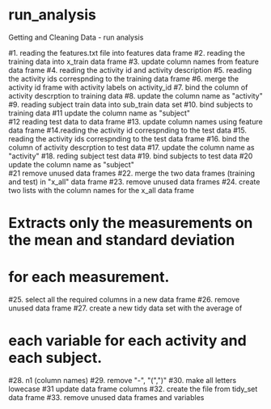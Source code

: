 run_analysis
============

Getting and Cleaning Data - run analysis

#1. reading the features.txt file into features data frame
#2. reading the training data into x_train data frame
#3. update column names from feature data frame
#4. reading the activity id and activity description
#5. reading the activity ids correspnding to the training data frame
#6. merge the activity id frame with activity labels on activity_id 
#7. bind the column of activity descrption to training data
#8. update the column name as "activity"
#9. reading subject train data into sub_train data set
#10. bind subjects to training data
#11 update the column name as "subject"  
#12 reading test data to data frame
#13. update column names using feature data frame
#14.reading the activity id correspnding to the test data
#15. reading the activity ids correspnding to the test data frame
#16. bind the column of activity descrption to test data
#17. update the column name as "activity"
#18. reding subject test data
#19. bind subjects to test data
#20 update the column name as "subject"  
#21 remove unused data frames
#22. merge the two data frames (training and test) in "x_all" data frame
#23. remove unused data frames
#24. create two lists with the column names for the x_all data frame
#    Extracts only the measurements on the mean and standard deviation 
#    for each measurement.
#25. select all the required columns in a new data frame
#26. remove unused data frame
#27. create a new tidy data set with the average of 
#    each variable for each activity and each subject.
#28. n1 (column names)
#29. remove "-", "(",")"
#30. make all letters lowecase
#31 update data frame columns
#32. create the file from tidy_set data frame
#33. remove unused data frames and variables
